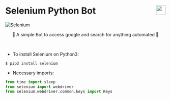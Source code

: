 # Selenium Python Bot <img align="right" src="https://www.selenium.dev/images/selenium_logo_square_red.png" height="30px"> 
![Selenium](https://img.shields.io/pypi/v/selenium?label=selenium&style=flat-square)

<p align="center"> 🤖 A simple Bot to access google and search for anything automated 🐍 </p>
 <br>


* To install Selenium on Python3:
 
 
 ```terminal
 $ pip3 install selenium
```
* Necessary imports:

```Python
from time import sleep
from selenium import webdriver
from selenium.webdriver.common.keys import Keys

```
<br>


